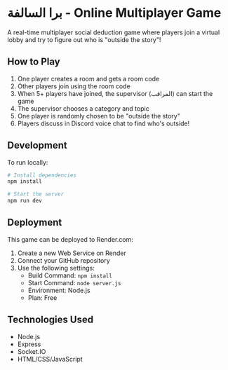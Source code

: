 # برا السالفة - Online Multiplayer Game

A real-time multiplayer social deduction game where players join a virtual lobby and try to figure out who is "outside the story"!

## How to Play

1. One player creates a room and gets a room code
2. Other players join using the room code
3. When 5+ players have joined, the supervisor (المراقب) can start the game
4. The supervisor chooses a category and topic
5. One player is randomly chosen to be "outside the story"
6. Players discuss in Discord voice chat to find who's outside!

## Development

To run locally:

```bash
# Install dependencies
npm install

# Start the server
npm run dev
```

## Deployment

This game can be deployed to Render.com:

1. Create a new Web Service on Render
2. Connect your GitHub repository
3. Use the following settings:
   - Build Command: `npm install`
   - Start Command: `node server.js`
   - Environment: Node.js
   - Plan: Free

## Technologies Used

- Node.js
- Express
- Socket.IO
- HTML/CSS/JavaScript
